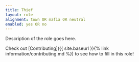 ```yaml
---
title: Thief
layout: role
alignment: town OR mafia OR neutral
enabled: yes OR no
---
```


Description of the role goes here.

Check out [Contributing]({{ site.baseurl }}{% link information/contributing.md %}) to see how to fill in this role!
